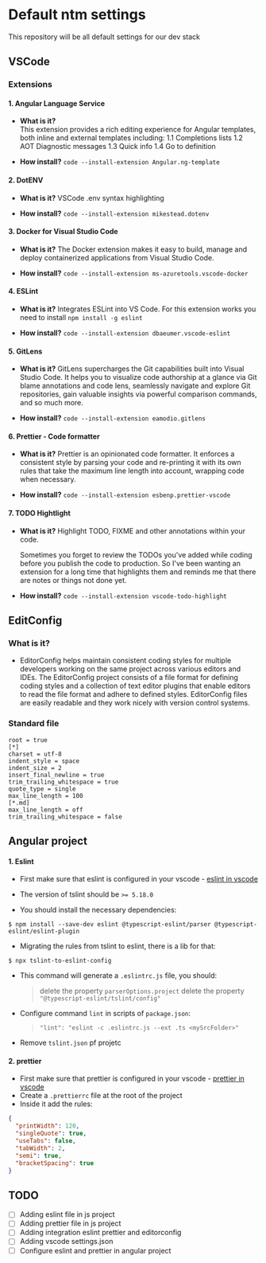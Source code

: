 # Default ntm settings

This repository will be all default settings for our dev stack

## VSCode

### Extensions

#### 1. Angular Language Service

- **What is it?**  
   This extension provides a rich editing experience for Angular templates, both inline and external templates including:
  1.1 Completions lists
  1.2 AOT Diagnostic messages
  1.3 Quick info
  1.4 Go to definition

- **How install?**
  `code --install-extension Angular.ng-template`

#### 2. DotENV

- **What is it?**
  VSCode .env syntax highlighting

- **How install?**
  `code --install-extension mikestead.dotenv`

#### 3. Docker for Visual Studio Code

- **What is it?**
  The Docker extension makes it easy to build, manage and deploy containerized applications from Visual Studio Code.

- **How install?**
  `code --install-extension ms-azuretools.vscode-docker`

#### 4. ESLint

- **What is it?**
  Integrates ESLint into VS Code. For this extension works you need to install `npm install -g eslint`

- **How install?**
  `code --install-extension dbaeumer.vscode-eslint`

#### 5. GitLens

- **What is it?**
  GitLens supercharges the Git capabilities built into Visual Studio Code. It helps you to visualize code authorship at a glance via Git blame annotations and code lens, seamlessly navigate and explore Git repositories, gain valuable insights via powerful comparison commands, and so much more.

- **How install?**
  `code --install-extension eamodio.gitlens`

#### 6. Prettier - Code formatter

- **What is it?**
  Prettier is an opinionated code formatter. It enforces a consistent style by parsing your code and re-printing it with its own rules that take the maximum line length into account, wrapping code when necessary.

- **How install?**
  `code --install-extension esbenp.prettier-vscode`

#### 7. TODO Hightlight

- **What is it?**
  Highlight TODO, FIXME and other annotations within your code.

  Sometimes you forget to review the TODOs you've added while coding before you publish the code to production. So I've been wanting an extension for a long time that highlights them and reminds me that there are notes or things not done yet.

- **How install?**
  `code --install-extension vscode-todo-highlight`

## EditConfig

### What is it?

- EditorConfig helps maintain consistent coding styles for multiple developers working on the same project across various editors and IDEs. The EditorConfig project consists of a file format for defining coding styles and a collection of text editor plugins that enable editors to read the file format and adhere to defined styles. EditorConfig files are easily readable and they work nicely with version control systems.

### Standard file

```
root = true
[*]
charset = utf-8
indent_style = space
indent_size = 2
insert_final_newline = true
trim_trailing_whitespace = true
quote_type = single
max_line_length = 100
[*.md]
max_line_length = off
trim_trailing_whitespace = false
```

## Angular project

#### 1. Eslint

- First make sure that eslint is configured in your vscode - [eslint in vscode](https://github.com/Microsoft/vscode-eslint)

- The version of tslint should be `>= 5.18.0`
- You should install the necessary dependencies:

```shell
$ npm install --save-dev eslint @typescript-eslint/parser @typescript-eslint/eslint-plugin
```

- Migrating the rules from tslint to eslint, there is a lib for that:

```shell
$ npx tslint-to-eslint-config
```

- This command will generate a `.eslintrc.js` file, you should:
  > delete the property `parserOptions.project`
  > delete the property `"@typescript-eslint/tslint/config"`
- Configure command `lint` in scripts of `package.json`:
  > `"lint": "eslint -c .eslintrc.js --ext .ts <mySrcFolder>"`
- Remove `tslint.json` pf projetc

#### 2. prettier

- First make sure that prettier is configured in your vscode - [prettier in vscode](https://github.com/prettier/prettier-vscode)
- Create a `.prettierrc` file at the root of the project
- Inside it add the rules:

```json
{
  "printWidth": 120,
  "singleQuote": true,
  "useTabs": false,
  "tabWidth": 2,
  "semi": true,
  "bracketSpacing": true
}
```

## TODO

- [ ] Adding eslint file in js project
- [ ] Adding prettier file in js project
- [ ] Adding integration eslint prettier and editorconfig
- [ ] Adding vscode settings.json
- [ ] Configure eslint and prettier in angular project
